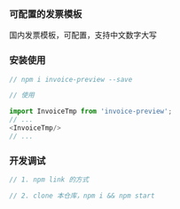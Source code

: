 ### 可配置的发票模板


国内发票模板，可配置，支持中文数字大写

### 安装使用

```js
// npm i invoice-preview --save

// 使用

import InvoiceTmp from 'invoice-preview';
// ...
<InvoiceTmp/>
// ...

```

### 开发调试

```js
// 1. npm link 的方式

// 2. clone 本仓库，npm i && npm start
```